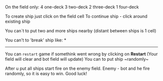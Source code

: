 On the field only:
4 one-deck
3 two-deck
2 three-deck
1 four-deck

To create ship just click on the field cell
To continue ship - click around existing ship

You can`t to put two and more ships nearby (distant between ships is 1 cell)

You can't to 'break' ship like:
    *
* * *

You can `restart` game if somethink went wrong by clicking on **Restart** (Your field will clear and bot field will update)
You can to put ship ~randomly~

After u put all ships start fire on the enemy field.
Enemy - bot and he fire randomly, so it is easy to win.
Good luck!


